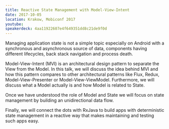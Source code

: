 ```yaml
---
title: Reactive State Management with Model-View-Intent
date: 2017-10-05
location: Krakow, Mobiconf 2017
youtube:
speakerdeck: 4aa11922607e4f649351dd8c21de9f0d
---
```


Managing application state is not a simple topic especially on Android with a synchronous and asynchronous source of data, components having different lifecycles, back stack navigation and process death.

Model-View-Intent (MVI) is an architectural design pattern to separate the View from the Model. In this talk, we will discuss the idea behind MVI and how this pattern compares to other architectural patterns like Flux, Redux, Model-View-Presenter or Model-View-ViewModel. Furthermore, we will discuss what a Model actually is and how Model is related to State.

Once we have understood the role of Model and State we will focus on state management by building an unidirectional data flow.

Finally, we will connect the dots with RxJava to build apps with deterministic state management in a reactive way that makes maintaining and testing such apps easy.
